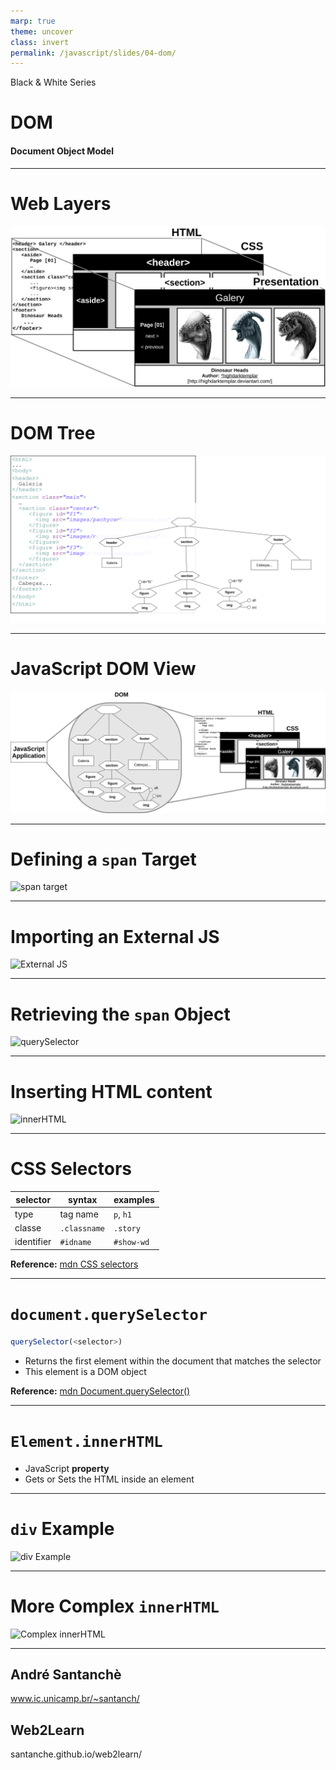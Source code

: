 ```yaml
---
marp: true
theme: uncover
class: invert
permalink: /javascript/slides/04-dom/
---
```


Black & White Series

# DOM

#### Document Object Model

---

<!-- class: lead -->

# Web Layers

![width:1000px](../../../javascript/slides/images/html-css-presentation.svg)

---

# DOM Tree

![width:1100px](../../../javascript/slides/images/html-dom.svg)

---

# JavaScript DOM View

![width:1200px](../../../javascript/slides/images/javascript-dom-page.svg)

---

# Defining a `span` Target

![span target](../../../javascript/slides/images/dom-span-01.svg)

---

# Importing an External JS

![External JS](../../../javascript/slides/images/dom-span-02.svg)

---

# Retrieving the `span` Object

![querySelector](../../../javascript/slides/images/dom-span-03.svg)

---

# Inserting HTML content

![innerHTML](../../../javascript/slides/images/dom-span-04.svg)

---

# CSS Selectors

| selector   | syntax       | examples   |
|------------|--------------|------------|
| type       | tag name     | `p`, `h1`  |
| classe     | `.classname` | `.story`   |
| identifier | `#idname`    | `#show-wd` |

**Reference:** [mdn CSS selectors](https://developer.mozilla.org/en-US/docs/Web/CSS/CSS_Selectors)

---

# `document.querySelector`

~~~js
querySelector(<selector>)
~~~

* Returns the first element within the document that matches the selector
* This element is a DOM object

**Reference:** [mdn Document.querySelector()](https://developer.mozilla.org/en-US/docs/Web/API/Document/querySelector)

---

# `Element.innerHTML`

* JavaScript **property**
* Gets or Sets the HTML inside an element

---

# `div` Example

![div Example](../../../javascript/slides/images/dom-div-01.svg)

---

# More Complex `innerHTML`

![Complex innerHTML](../../../javascript/slides/images/dom-div-02.svg)

---

<!-- class: invert -->

## André Santanchè

www.ic.unicamp.br/~santanch/

## Web2Learn

santanche.github.io/web2learn/